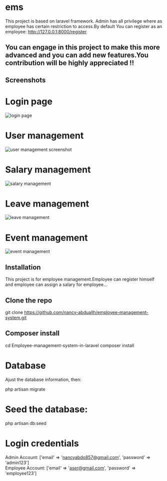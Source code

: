 # ems
This project is based on laravel framework.
Admin has all privilege where as employee has certain restriction to access.By default You can register as an employee:
http://127.0.0.1:8000/register

## You can engage in this project to make this more advanced and you can add new features.You contribution will be highly appreciated !!

## Screenshots
# Login page
![login page](https://user-images.githubusercontent.com/15700384/56889193-7b21e100-6a95-11e9-8e5a-144050628106.png)

# User management
![user management screenshot](https://user-images.githubusercontent.com/15700384/56889471-1e72f600-6a96-11e9-9591-89faf0f20715.png)

# Salary management
![salary management](https://user-images.githubusercontent.com/15700384/56889637-a1944c00-6a96-11e9-9fef-efec4e27dc40.png)

# Leave management
![leave management](https://user-images.githubusercontent.com/15700384/56889755-ffc12f00-6a96-11e9-9886-571bbfa7b3e8.png)

# Event management
![event management](https://user-images.githubusercontent.com/15700384/56889858-634b5c80-6a97-11e9-9bd5-322a547f58cc.png)


## Installation
This project is for employee management.Employee can register himself and employee can assign a salary for employee...

## Clone the repo
git clone https://github.com/nancy-abduallh/employee-management-system.git

## Composer install
cd Employee-management-system-in-laravel
composer install

# Database
Ajust the database information, then:

php artisan migrate

# Seed the database:

php artisan db:seed

# Login credentials
Admin Account: ['email' => 'nancyabdo857@gmail.com', 'password' => 'admin123'] <br>
Employee Account: ['email' => 'aser@gmail.com', 'password' => 'employee123'] 


